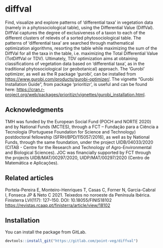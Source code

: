
<!-- README.md is generated from README.Rmd. Please edit that file -->

# diffval

<!-- badges: start -->
<!-- badges: end -->

Find, visualize and explore patterns of ‘differential taxa’ in
vegetation data (namely in a phytosociological table), using the
Differential Value (DiffVal). DiffVal captures the degree of
exclusiveness of a taxon to each of the different clusters of relevés of
a sorted phytosociological table. The patterns of ‘differential taxa’
are searched through mathematical optimization algorithms, resorting the
table while maximizing the sum of the DiffVal for all the taxa in the
table, i.e. maximizing the Total Differential Value (TotDiffVal or TDV).
Ultimately, TDV optimization aims at obtaining classifications of
vegetation data based on ‘differential taxa’, as in the traditional
phytosociological (or geobotanical) approach. The ‘Gurobi’ optimizer, as
well as the R package ‘gurobi’, can be installed from
<https://www.gurobi.com/products/gurobi-optimizer/>. The vignette
“Gurobi Installation Guide”, from package ‘prioritizr’, is useful and
can be found here:
<https://cran.r-project.org/web/packages/prioritizr/vignettes/gurobi_installation.html>.

## Acknowledgments

TMH was funded by the European Social Fund (POCH and NORTE 2020) and by
National Funds (MCTES), through a FCT – Fundação para a Ciência a
Tecnologia (Portuguese Foundation for Science and Technology)
postdoctoral fellowship (SFRH/BPD/115057/2016), as well as by National
Funds, through the same foundation, under the project UIDB/04033/2020
(CITAB - Centre for the Research and Technology of Agro-Environmental
and Biological Sciences). JOC was financially supported by FCT through
the projects UIDB/MAT/00297/2020, UIDP/MAT/00297/2020 (Centro de
Matemática e Aplicações).

## Related articles

Portela-Pereira E, Monteiro-Henriques T, Casas C, Forner N,
Garcia-Cabral I, Fonseca JP & Neto C 2021. Teixedos no noroeste da
Península Ibérica. Finisterra LVI(117): 127–150. DOI:
10.18055/FINIS18102
<https://revistas.rcaap.pt/finisterra/article/view/18102>

## Installation

You can install the package from GitLab.

``` r
devtools::install_git("https://gitlab.com/point-veg/diffval")
```
